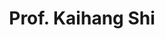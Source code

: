 ---
layout: page
title: Prof. Kaihang Shi
description: Assistant Professor<br>Department of Chemical and Biological Enigneering<br>University at Buffalo
img: assets/img/prof_pic.jpg
redirect: https://engineering.buffalo.edu/chemical-biological/people/faculty-directory/core.host.html/content/shared/engineering/chemical-biological/profiles/faculty/shi-kaihang.detail.html
importance: 1
category: PI
---